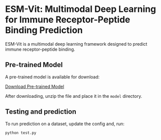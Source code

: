 # ESM-Vit: Multimodal Deep Learning for Immune Receptor-Peptide Binding Prediction

ESM-Vit is a multimodal deep learning framework designed to predict immune receptor-peptide binding.

## Pre-trained Model

A pre-trained model is available for download:

[Download Pre-trained Model](https://drive.google.com/file/d/1wOnZb7AHuYVaI8QnYocWIA0a5TK3WudC/view?usp=sharing)

After downloading, unzip the file and place it in the `model` directory.

## Testing and prediction

To run prediction on a dataset, update the config and, run:

```bash
python test.py
```

